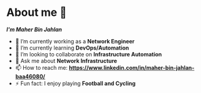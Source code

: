 # About me 👋

***I'm Maher Bin Jahlan***


- 🔭 I’m currently working as a **Network Engineer**
- 🌱 I’m currently learning **DevOps/Automation**
- 👯 I’m looking to collaborate on **Infrastructure Automation**
- 💬 Ask me about **Network Infrastructure**
- 📫 How to reach me: **https://www.linkedin.com/in/maher-bin-jahlan-baa46080/**
- ⚡ Fun fact: I enjoy playing **Football and Cycling**
